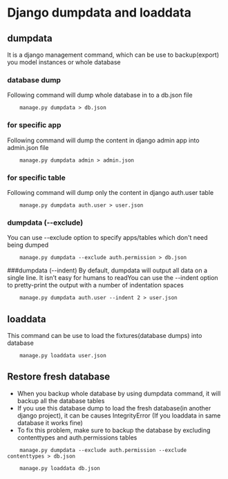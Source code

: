 # Django dumpdata and loaddata


## dumpdata
It is a django management command, which can be use to backup(export) you model instances or whole database


### database dump
Following command will dump whole database in to a db.json file
```
    manage.py dumpdata > db.json
```

### for specific app
Following command will dump the content in django admin app into admin.json file
```
    manage.py dumpdata admin > admin.json
```

### for specific table
Following command will dump only the content in django auth.user table
```
    manage.py dumpdata auth.user > user.json
```

### dumpdata (--exclude)
You can use --exclude option to specify apps/tables which don't need being dumped
```
    manage.py dumpdata --exclude auth.permission > db.json
```

###dumpdata (--indent)
By default, dumpdata will output all data on a single line. It isn’t easy for humans to readYou can use the --indent option to pretty-print the output with a number of indentation spaces
```
    manage.py dumpdata auth.user --indent 2 > user.json
```

## loaddata
This command can be use to load the fixtures(database dumps) into database
```
    manage.py loaddata user.json
```

## Restore fresh database
<ul>
    <li>When you backup whole database by using dumpdata command, it will backup all the database tables</li>
    <li>If you use this database dump to load the fresh database(in another django project), it can be causes IntegrityError (If you loaddata in same database it works fine)</li>
    <li>To fix this problem, make sure to backup the database by excluding contenttypes and auth.permissions tables</li>

</ul>

```
    manage.py dumpdata --exclude auth.permission --exclude contenttypes > db.json
```

```
    manage.py loaddata db.json
```







